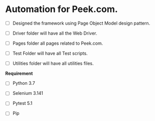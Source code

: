 # **Automation for Peek.com**.
- [ ] Designed the framework using Page Object Model design pattern.
- [ ] Driver folder will have all the Web Driver.
- [ ] Pages folder all pages related to Peek.com.
- [ ] Test Folder will have all Test scripts.
- [ ] Utilities folder will have all utilities files.


**Requirement**
- [ ] Python 3.7
- [ ] Selenium 3.141
- [ ] Pytest 5.1
- [ ] Pip

